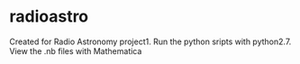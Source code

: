# radioastro
Created for Radio Astronomy project1.
Run the python sripts with python2.7.
View the .nb files with Mathematica